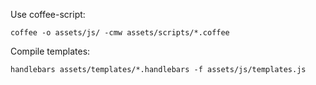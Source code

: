 Use coffee-script:

    coffee -o assets/js/ -cmw assets/scripts/*.coffee

Compile templates:

    handlebars assets/templates/*.handlebars -f assets/js/templates.js